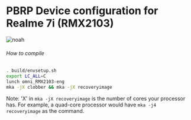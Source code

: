 PBRP Device configuration for Realme 7i (RMX2103)
=============================================

![noah](https://github.com/Wave-Project/stuff/raw/main/devices/noah-wave.png)


###### How to compile

```sh
. build/envsetup.sh
export LC_ALL=C
lunch omni_RMX2103-eng
mka -jX clobber && mka -jX recoveryimage
```
Note: 'X' in `mka -jX recoveryimage` is the number of cores your processor has.
For example, a quad-core processor would have `mka -j4 recoveryimage` as the command.
